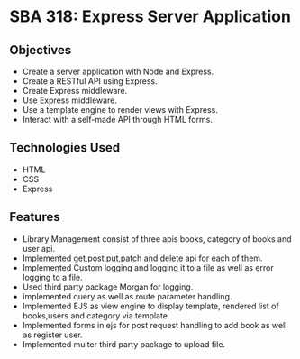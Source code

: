 # SBA 318: Express Server Application

## Objectives

- Create a server application with Node and Express.
- Create a RESTful API using Express.
- Create Express middleware.
- Use Express middleware.
- Use a template engine to render views with Express.
- Interact with a self-made API through HTML forms.

## Technologies Used

- HTML
- CSS
- Express

## Features

- Library Management consist of three apis books, category of books and user api.
- Implemented get,post,put,patch and delete api for each of them.
- Implemented Custom logging and logging it to a file as well as error logging to a file.
- Used third party package Morgan for logging.
- implemented query as well as route parameter handling.
- Implemented EJS as view engine to display template, rendered list of books,users and category via template.
- Implemented forms in ejs for post request handling to add book as well as register user.
- Implemented multer third party package to upload file.
